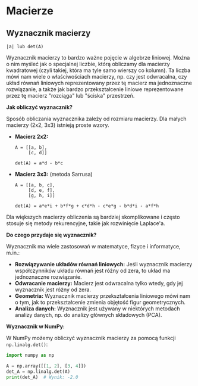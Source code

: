 # Macierze

## Wyznacznik macierzy

```text
|a| lub det(A)
```

Wyznacznik macierzy to bardzo ważne pojęcie w algebrze liniowej. Można o nim myśleć jak o specjalnej liczbie, którą obliczamy dla macierzy kwadratowej (czyli takiej, która ma tyle samo wierszy co kolumn). Ta liczba mówi nam wiele o właściwościach macierzy, np. czy jest odwracalna, czy układ równań liniowych reprezentowany przez tę macierz ma jednoznaczne rozwiązanie, a także  jak bardzo przekształcenie liniowe reprezentowane przez tę macierz "rozciąga" lub "ściska" przestrzeń.

**Jak obliczyć wyznacznik?**

Sposób obliczania wyznacznika zależy od rozmiaru macierzy. Dla małych macierzy (2x2, 3x3) istnieją proste wzory.

* **Macierz 2x2:**

   ```text
   A = [[a, b],
        [c, d]]

   det(A) = a*d - b*c
   ```

* **Macierz 3x3:**  (metoda Sarrusa)

   ```
   A = [[a, b, c],
        [d, e, f],
        [g, h, i]]

   det(A) = a*e*i + b*f*g + c*d*h - c*e*g - b*d*i - a*f*h
   ```

Dla większych macierzy obliczenia są bardziej skomplikowane i często stosuje się metody rekurencyjne, takie jak rozwinięcie Laplace'a.

**Do czego przydaje się wyznacznik?**

Wyznacznik ma wiele zastosowań w matematyce, fizyce i informatyce, m.in.:

* **Rozwiązywanie układów równań liniowych:**  Jeśli wyznacznik macierzy współczynników układu równań jest różny od zera, to układ ma jednoznaczne rozwiązanie.
* **Odwracanie macierzy:** Macierz jest odwracalna tylko wtedy, gdy jej wyznacznik jest różny od zera.
* **Geometria:** Wyznacznik macierzy przekształcenia liniowego mówi nam o tym, jak to przekształcenie zmienia objętość figur geometrycznych.
* **Analiza danych:** Wyznacznik jest używany w niektórych metodach analizy danych, np. do analizy głównych składowych (PCA).

**Wyznacznik w NumPy:**

W NumPy możemy obliczyć wyznacznik macierzy za pomocą funkcji `np.linalg.det()`:

```python
import numpy as np

A = np.array([[1, 2], [3, 4]])
det_A = np.linalg.det(A)
print(det_A)  # Wynik: -2.0
```
